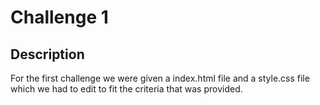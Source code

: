 # Challenge 1

## Description

For the first challenge we were given a index.html file and a style.css file which we had to edit to fit the criteria that was provided.
